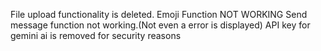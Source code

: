 File upload functionality is deleted.
Emoji Function NOT WORKING
Send message function not working.(Not even a error is displayed)
API key for gemini ai is removed for security reasons
